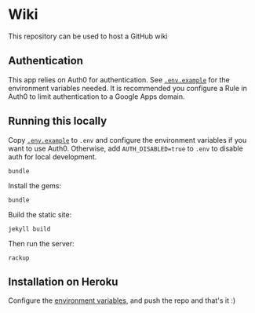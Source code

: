 Wiki
====

This repository can be used to host a GitHub wiki

## Authentication

This app relies on Auth0 for authentication. See [`.env.example`](.env.example) for the environment variables needed. It is recommended you configure a Rule in Auth0 to limit authentication to a Google Apps domain.

## Running this locally

Copy [`.env.example`](.env.example) to `.env` and configure the environment variables if you want to use Auth0. Otherwise, add `AUTH_DISABLED=true` to `.env` to disable auth for local development.

`bundle`

Install the gems:

`bundle`

Build the static site:

`jekyll build`

Then run the server:

`rackup`

## Installation on Heroku

Configure the [environment variables](.env.example), and push the repo and that's it :)

